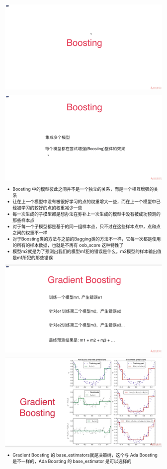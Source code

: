 ![1573028894097](assets/1573028894097.png)

![1573028977420](assets/1573028977420.png)

-  Boosting 中的模型彼此之间并不是一个独立的关系，而是一个相互增强的关系
- 让在上一个模型中没有被很好学习的点的权重增大一些，而在上一个模型中已经被学习的较好的点的权重减少一些
- 每一次生成的子模型都是想办法在弥补上一次生成的模型中没有被成功预测的那些样本点
- 对于每一个子模型都是基于的同一组样本点，只不过在这些样本点中，点和点之间的权重不一样
- 对于Boosting类的方法与之前的Bagging类的方法不一样，它每一次都是使用的所有的样本数据，也就是不再有 oob_score 这种特性了
- 模型m2就是为了预测出我们的模型m1犯的错误是什么。m2模型的样本输出值是m1所犯的那些错误

![1573034972371](assets/1573034972371.png)

![1573035345186](assets/1573035345186.png)

- Gradient Boosting 的 base_estimators就是决策树，这个与 Ada Boosting 是不一样的，Ada Boosting 的 base_estimator 是可以选择的